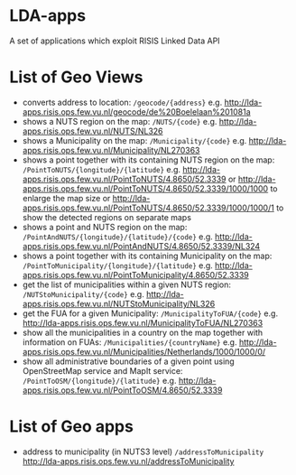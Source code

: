 # LDA-apps
A set of applications which exploit RISIS Linked Data API

# List of Geo Views
- converts address to location: `/geocode/{address}` e.g. http://lda-apps.risis.ops.few.vu.nl/geocode/de%20Boelelaan%201081a
- shows a NUTS region on the map: `/NUTS/{code}` e.g. http://lda-apps.risis.ops.few.vu.nl/NUTS/NL326
- shows a Municipality on the map: `/Municipality/{code}` e.g. http://lda-apps.risis.ops.few.vu.nl/Municipality/NL270363
- shows a point together with its containing NUTS region on the map: `/PointToNUTS/{longitude}/{latitude}` e.g.  http://lda-apps.risis.ops.few.vu.nl/PointToNUTS/4.8650/52.3339 or http://lda-apps.risis.ops.few.vu.nl/PointToNUTS/4.8650/52.3339/1000/1000 to enlarge the map size or http://lda-apps.risis.ops.few.vu.nl/PointToNUTS/4.8650/52.3339/1000/1000/1 to show the detected regions on separate maps
- shows a point and NUTS region on the map: `/PointAndNUTS/{longitude}/{latitude}/{code}` e.g.  http://lda-apps.risis.ops.few.vu.nl/PointAndNUTS/4.8650/52.3339/NL324
- shows a point together with its containing Municipality on the map: `/PointToMunicipality/{longitude}/{latitude}` e.g.  http://lda-apps.risis.ops.few.vu.nl/PointToMunicipality/4.8650/52.3339
- get the list of municipalities within a given NUTS region: `/NUTStoMunicipality/{code}` e.g. http://lda-apps.risis.ops.few.vu.nl/NUTStoMunicipality/NL326
- get the FUA for a given Municipality: `/MunicipalityToFUA/{code}` e.g. http://lda-apps.risis.ops.few.vu.nl/MunicipalityToFUA/NL270363
- show all the municipalities in a country on the map together with information on FUAs: `/Municipalities/{countryName}` e.g. http://lda-apps.risis.ops.few.vu.nl/Municipalities/Netherlands/1000/1000/0/
- show all administrative boundaries of a given point using OpenStreetMap service and MapIt service: `/PointToOSM/{longitude}/{latitude}` e.g. http://lda-apps.risis.ops.few.vu.nl/PointToOSM/4.8650/52.3339
# List of Geo apps
- address to municipality (in NUTS3 level) `/addressToMunicipality` http://lda-apps.risis.ops.few.vu.nl/addressToMunicipality
